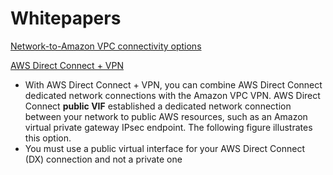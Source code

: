 # Whitepapers

[Network-to-Amazon VPC connectivity options](https://docs.aws.amazon.com/whitepapers/latest/aws-vpc-connectivity-options/network-to-amazon-vpc-connectivity-options.html)

[AWS Direct Connect + VPN](https://docs.aws.amazon.com/whitepapers/latest/aws-vpc-connectivity-options/aws-direct-connect-vpn.html)

- With AWS Direct Connect + VPN, you can combine AWS Direct Connect dedicated network connections with the Amazon VPC VPN. AWS Direct Connect **public VIF** established a dedicated network connection between your network to public AWS resources, such as an Amazon virtual private gateway IPsec endpoint. The following figure illustrates this option.
- You must use a public virtual interface for your AWS Direct Connect (DX) connection and not a private one